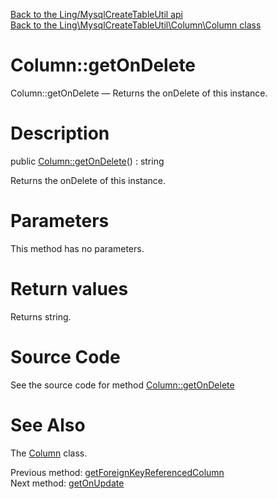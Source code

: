 [Back to the Ling/MysqlCreateTableUtil api](https://github.com/lingtalfi/MysqlCreateTableUtil/blob/master/doc/api/Ling/MysqlCreateTableUtil.md)<br>
[Back to the Ling\MysqlCreateTableUtil\Column\Column class](https://github.com/lingtalfi/MysqlCreateTableUtil/blob/master/doc/api/Ling/MysqlCreateTableUtil/Column/Column.md)


Column::getOnDelete
================



Column::getOnDelete — Returns the onDelete of this instance.




Description
================


public [Column::getOnDelete](https://github.com/lingtalfi/MysqlCreateTableUtil/blob/master/doc/api/Ling/MysqlCreateTableUtil/Column/Column/getOnDelete.md)() : string




Returns the onDelete of this instance.




Parameters
================

This method has no parameters.


Return values
================

Returns string.








Source Code
===========
See the source code for method [Column::getOnDelete](https://github.com/lingtalfi/MysqlCreateTableUtil/blob/master/Column/Column.php#L430-L433)


See Also
================

The [Column](https://github.com/lingtalfi/MysqlCreateTableUtil/blob/master/doc/api/Ling/MysqlCreateTableUtil/Column/Column.md) class.

Previous method: [getForeignKeyReferencedColumn](https://github.com/lingtalfi/MysqlCreateTableUtil/blob/master/doc/api/Ling/MysqlCreateTableUtil/Column/Column/getForeignKeyReferencedColumn.md)<br>Next method: [getOnUpdate](https://github.com/lingtalfi/MysqlCreateTableUtil/blob/master/doc/api/Ling/MysqlCreateTableUtil/Column/Column/getOnUpdate.md)<br>

